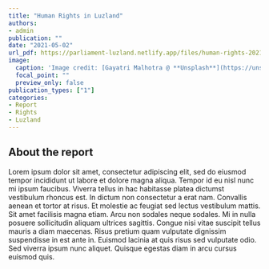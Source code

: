 ```yaml
---
title: "Human Rights in Luzland"
authors:
- admin
publication: ""
date: "2021-05-02"
url_pdf: https://parliament-luzland.netlify.app/files/human-rights-2021.pdf
image:
  caption: 'Image credit: [Gayatri Malhotra @ **Unsplash**](https://unsplash.com/photos/WzfqobnrSVc)'
  focal_point: ""
  preview_only: false
publication_types: ["1"]
categories: 
- Report
- Rights
- Luzland
---
```


## About the report
Lorem ipsum dolor sit amet, consectetur adipiscing elit, sed do eiusmod tempor incididunt ut labore et dolore magna aliqua. Tempor id eu nisl nunc mi ipsum faucibus. Viverra tellus in hac habitasse platea dictumst vestibulum rhoncus est. In dictum non consectetur a erat nam. Convallis aenean et tortor at risus. Et molestie ac feugiat sed lectus vestibulum mattis. Sit amet facilisis magna etiam. Arcu non sodales neque sodales. Mi in nulla posuere sollicitudin aliquam ultrices sagittis. Congue nisi vitae suscipit tellus mauris a diam maecenas. Risus pretium quam vulputate dignissim suspendisse in est ante in. Euismod lacinia at quis risus sed vulputate odio. Sed viverra ipsum nunc aliquet. Quisque egestas diam in arcu cursus euismod quis. 